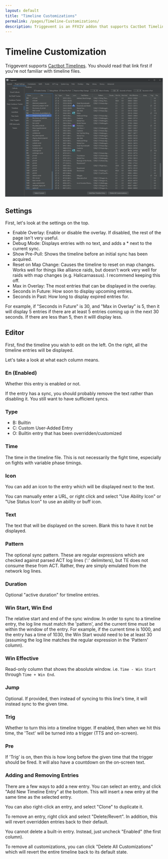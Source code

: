 ```yaml
---
layout: default
title: "Timeline Customizations"
permalink: /pages/Timeline-Customizations/
description: Triggevent is an FFXIV addon that supports Cactbot Timelines and includes a convenient editor. Want your entire mit plan on the timeline? No Problem!
---
```


# Timeline Customization

Triggevent supports [Cactbot Timelines](https://github.com/quisquous/cactbot/blob/main/docs/TimelineGuide.md). You should read that link first if you're not familiar with
timeline files.

![Timeline Customization UI](Timeline-Customization.png)

## Settings

First, let's look at the settings on the top.

* Enable Overlay: Enable or disable the overlay. If disabled, the rest of the page isn't very useful.
* Debug Mode: Displays entries with no text, and adds a * next to the current sync.
* Show Pre-Pull: Shows the timeline before an initial sync has been acquired. 
* Reset on Map Change: Causes the timeline to reset on map changes. Works well for things like alliance raids, but
  doesn't work very well for raids with map changes (e.g. Halicarnassus). I recommend keeping this off.
* Max in Overlay: The most entries that can be displayed in the overlay.
* Seconds in Future: How soon to display upcoming entries. 
* Seconds in Past: How long to display expired entries for.

For example, if "Seconds in Future" is 30, and "Max in Overlay" is 5, then it will display 5 entries if there are at
least 5 entries coming up in the next 30 seconds. If there are less than 5, then it willl display less.

## Editor

First, find the timeline you wish to edit on the left. On the right, all the timeline entries will be displayed.

Let's take a look at what each column means.

### En (Enabled)

Whether this entry is enabled or not. 

If the entry has a sync, you should probably remove the text rather than disabling it. You still want to have sufficient syncs.

### Type

* B: Builtin
* C: Custom User-Added Entry
* O: Builtin entry that has been overridden/customized

### Time

The time in the timeline file. This is not necessarily the fight time, especially on fights with variable phase timings.

### Icon

You can add an icon to the entry which will be displayed next to the text.

You can manually enter a URL, or right click and select "Use Ability Icon" or "Use Status Icon" to use an ability or buff icon.

### Text

The text that will be displayed on the screen. Blank this to have it not be displayed.

### Pattern

The optional sync pattern. These are regular expressions which are checked against parsed ACT log lines (':' delimiters), 
but TE does not consume these from ACT. Rather, they are simply emulated from the network log lines.

### Duration

Optional "active duration" for timeline entries.

### Win Start, Win End

The relative start and end of the sync window. In order to sync to a timeline entry, the log line must match the 'pattern', and the
current time must be within the window of the entry. For example, if the current time is 1000, and the entry has a time of 1030, the
Win Start would need to be at least 30 (assuming the log line matches the regular expression in the 'Pattern' column).

### Win Effective

Read-only column that shows the absolute window. i.e. `Time - Win Start` through `Time + Win End`.

### Jump

Optional. If provided, then instead of syncing to this line's time, it will instead sync to the given time.

### Trig

Whether to turn this into a timeline trigger. If enabled, then when we hit this time, the 'Text' will be turned into a trigger
(TTS and on-screen). 

### Pre

If 'Trig' is on, then this is how long before the given time that the trigger should be fired. It will also have a countdown
on the on-screen text.

### Adding and Removing Entries

There are a few ways to add a new entry. You can select an entry, and click "Add New Timeline Entry" at the bottom. This will insert
a new entry at the same time as the selected entry.

You can also right-click an entry, and select "Clone" to duplicate it.

To remove an entry, right click and select "Delete/Revert". In addition, this will revert overridden entries back to their default.

You cannot delete a built-in entry. Instead, just uncheck "Enabled" (the first column).

To remove all customizations, you can click "Delete All Customizations" which will revert the entire timeline back to its default state.

